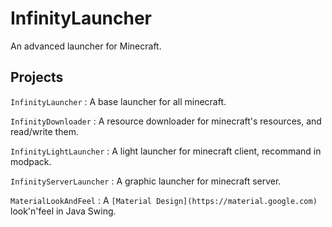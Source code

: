# InfinityLauncher
An advanced launcher for Minecraft.

## Projects
```InfinityLauncher``` : A base launcher for all minecraft.

```InfinityDownloader``` : A resource downloader for minecraft's resources, and read/write them.

```InfinityLightLauncher``` : A light launcher for minecraft client, recommand in modpack.

```InfinityServerLauncher``` : A graphic launcher for minecraft server.

```MaterialLookAndFeel``` : A ```[Material Design](https://material.google.com)``` look'n'feel in Java Swing.